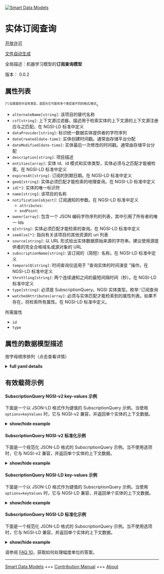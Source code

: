 <!-- 10-Header -->  
[![Smart Data Models](https://smartdatamodels.org/wp-content/uploads/2022/01/SmartDataModels_logo.png "Logo")](https://smartdatamodels.org)  
实体订阅查询  
======<!-- /10-Header -->  
<!-- 15-License -->  
[开放许可](https://github.com/smart-data-models//dataModel.MachineLearning/blob/master/SubscriptionQuery/LICENSE.md)  
[文件自动生成](https://docs.google.com/presentation/d/e/2PACX-1vTs-Ng5dIAwkg91oTTUdt8ua7woBXhPnwavZ0FxgR8BsAI_Ek3C5q97Nd94HS8KhP-r_quD4H0fgyt3/pub?start=false&loop=false&delayms=3000#slide=id.gb715ace035_0_60)  
<!-- /15-License -->  
<!-- 20-Description -->  
全局描述：机器学习模型的**订阅查询模型**  
版本： 0.0.2  
<!-- /20-Description -->  
<!-- 30-PropertiesList -->  

## 属性列表  

<sup><sub>[*] 如果属性中没有类型，是因为它可能有多个类型或不同的格式/模式</sub></sup>。  
- `alternateName[string]`: 该项目的替代名称  - `csf[string]`: 上下文源过滤器，描述用于检索实体的上下文源的上下文源注册应与之匹配。在 NGSI-LD 标准中定义  - `dataProvider[string]`: 标识统一数据实体提供者的字符序列  - `dateCreated[date-time]`: 实体创建时间戳。通常由存储平台分配  - `dateModified[date-time]`: 实体最后一次修改的时间戳。通常由存储平台分配  - `description[string]`: 项目描述  - `entities[array]`: 实体 id、id 模式和实体类型，实体必须与之匹配才能被检索。在 NGSI-LD 标准中定义  - `expiresAt[string]`: 订阅的到期日期。在 NGSI-LD 标准中定义  - `geoQ[string]`: 实体必须匹配才能检索的地理查询。在 NGSI-LD 标准中定义  - `id[*]`: 实体的唯一标识符  - `name[string]`: 该项目的名称  - `notification[object]`: 订阅通知的参数。在 NGSI-LD 标准中定义  	- `attributes`:     
	- `endPoint`:     
- `owner[array]`: 包含一个 JSON 编码字符序列的列表，其中引用了所有者的唯一 Ids  - `q[string]`: 实体必须匹配才能检索的查询。在 NGSI-LD 标准中定义  - `seeAlso[*]`: 指向有关该项目的其他资源的 uri 列表  - `source[string]`: 以 URL 形式给出实体数据原始来源的字符串。建议使用源提供者的完全合格域名或源对象的 URL  - `subscriptionName[string]`: 该订阅的（简短）名称。在 NGSI-LD 标准中定义  - `temporalQ[string]`: 时间查询仅适用于 "查询实体的时间演变 "操作。在 NGSI-LD 标准中定义  - `throttling[string]`: 两个连续通知之间的最短间隔时间（秒）。在 NGSI-LD 标准中定义  - `type[string]`: 必须是 SubscriptionQuery。NGSI 实体类型。枚举:'订阅查询  - `watchedAttributes[array]`: 必须与实体匹配才能检索到的属性列表。如果不存在，将检索所有属性。在 NGSI-LD 标准中定义。  <!-- /30-PropertiesList -->  
<!-- 35-RequiredProperties -->  
所需属性  
- `id`  - `type`  <!-- /35-RequiredProperties -->  
<!-- 40-RequiredProperties -->  
<!-- /40-RequiredProperties -->  
<!-- 50-DataModelHeader -->  
## 属性的数据模型描述  
按字母顺序排列（点击查看详情）  
<!-- /50-DataModelHeader -->  
<!-- 60-ModelYaml -->  
<details><summary><strong>full yaml details</strong></summary>    
```yaml  
SubscriptionQuery:    
  description: Subscription Query model for Machine Learning models    
  properties:    
    alternateName:    
      description: An alternative name for this item    
      type: string    
      x-ngsi:    
        type: Property    
    csf:    
      description: Context source filter that shall be matched by Context Source Registrations describing Context Sources to be used for retrieving Entities. Defined in NGSI-LD standard    
      type: string    
      x-ngsi:    
        type: Property    
    dataProvider:    
      description: A sequence of characters identifying the provider of the harmonised data entity    
      type: string    
      x-ngsi:    
        type: Property    
    dateCreated:    
      description: Entity creation timestamp. This will usually be allocated by the storage platform    
      format: date-time    
      type: string    
      x-ngsi:    
        type: Property    
    dateModified:    
      description: Timestamp of the last modification of the entity. This will usually be allocated by the storage platform    
      format: date-time    
      type: string    
      x-ngsi:    
        type: Property    
    description:    
      description: A description of this item    
      type: string    
      x-ngsi:    
        type: Property    
    entities:    
      description: 'Entity ids, id pattern and Entity types that shall be matched by Entities in order to be retrieved. Defined in NGSI-LD standard'    
      items:    
        properties:    
          type:    
            type: string    
        type: object    
      type: array    
      x-ngsi:    
        type: Property    
    expiresAt:    
      description: Expiration date for the subscription. Defined in NGSI-LD standard    
      type: string    
      x-ngsi:    
        type: Property    
    geoQ:    
      description: Geo-Query that shall be matched by Entities in order be retrieved. Defined in NGSI-LD standard    
      type: string    
      x-ngsi:    
        type: Property    
    id:    
      anyOf:    
        - description: Identifier format of any NGSI entity    
          maxLength: 256    
          minLength: 1    
          pattern: ^[\w\-\.\{\}\$\+\*\[\]`|~^@!,:\\]+$    
          type: string    
          x-ngsi:    
            type: Property    
        - description: Identifier format of any NGSI entity    
          format: uri    
          type: string    
          x-ngsi:    
            type: Property    
      description: Unique identifier of the entity    
      x-ngsi:    
        type: Property    
    name:    
      description: The name of this item    
      type: string    
      x-ngsi:    
        type: Property    
    notification:    
      description: Parameters of the notification for the subscription. Defined in NGSI-LD standard    
      properties:    
        attributes:    
          items:    
            type: string    
          type: array    
        endPoint:    
          properties:    
            accept:    
              type: string    
            uri:    
              format: uri    
              type: string    
          type: object    
        format:    
          description: Format of the output    
          type: string    
          x-ngsi:    
            type: Property    
      type: object    
      x-ngsi:    
        type: Property    
    owner:    
      description: A List containing a JSON encoded sequence of characters referencing the unique Ids of the owner(s)    
      items:    
        anyOf:    
          - description: Identifier format of any NGSI entity    
            maxLength: 256    
            minLength: 1    
            pattern: ^[\w\-\.\{\}\$\+\*\[\]`|~^@!,:\\]+$    
            type: string    
            x-ngsi:    
              type: Property    
          - description: Identifier format of any NGSI entity    
            format: uri    
            type: string    
            x-ngsi:    
              type: Property    
        description: Unique identifier of the entity    
        x-ngsi:    
          type: Property    
      type: array    
      x-ngsi:    
        type: Property    
    q:    
      description: Query that shall be matched by Entities in order to be retrieved. Defined in NGSI-LD standard    
      type: string    
      x-ngsi:    
        type: Property    
    seeAlso:    
      description: list of uri pointing to additional resources about the item    
      oneOf:    
        - items:    
            format: uri    
            type: string    
          minItems: 1    
          type: array    
        - format: uri    
          type: string    
      x-ngsi:    
        type: Property    
    source:    
      description: 'A sequence of characters giving the original source of the entity data as a URL. Recommended to be the fully qualified domain name of the source provider, or the URL to the source object'    
      type: string    
      x-ngsi:    
        type: Property    
    subscriptionName:    
      description: A (short) name given to this Subscription. Defined in NGSI-LD standard    
      type: string    
      x-ngsi:    
        type: Property    
    temporalQ:    
      description: Temporal Query to be present only for 'Query Temporal Evolution of Entities' operation. Defined in NGSI-LD standard    
      type: string    
      x-ngsi:    
        type: Property    
    throttling:    
      description: Minimal period of time in seconds which shall elapse between two consecutive notifications. Defined in NGSI-LD standard    
      type: string    
      x-ngsi:    
        type: Property    
    type:    
      description: 'It has to be SubscriptionQuery. NGSI entity type. Enum:''SubscriptionQuery'''    
      enum:    
        - SubscriptionQuery    
      type: string    
      x-ngsi:    
        type: Property    
    watchedAttributes:    
      description: 'List of Attributes that shall be matched by Entities in order to be retrieved. If not present all Attributes will be retrieved. Defined in NGSI-LD standard. '    
      items:    
        type: string    
      type: array    
      x-ngsi:    
        type: Property    
  required:    
    - id    
    - type    
  type: object    
  x-derived-from: ""    
  x-disclaimer: 'Redistribution and use in source and binary forms, with or without modification, are permitted  provided that the license conditions are met. Copyleft (c) 2022 Contributors to Smart Data Models Program'    
  x-license-url: https://github.com/smart-data-models/dataModel.MachineLearning/blob/master/SubscriptionQuery/LICENSE.md    
  x-model-schema: https://smart-data-models.github.io/dataModel.MLModel/SubscriptionQuery/schema.json    
  x-model-tags: ""    
  x-version: 0.0.2    
```  
</details>    
<!-- /60-ModelYaml -->  
<!-- 70-MiddleNotes -->  
<!-- /70-MiddleNotes -->  
<!-- 80-Examples -->  
## 有效载荷示例  
#### SubscriptionQuery NGSI-v2 key-values 示例  
下面是一个以 JSON-LD 格式作为键值的 SubscriptionQuery 示例。当使用 `options=keyValues` 时，它与 NGSI-v2 兼容，并返回单个实体的上下文数据。  
<details><summary><strong>show/hide example</strong></summary>    
```json  
{  
  "id": "urn:ngsi-ld:Subscription:01",  
  "type": "SubscriptionQuery",  
  "entities": [  
    {  
      "type": "WaterConsumption"  
    }  
  ],  
  "watchedAttributes": [  
    "consumptionNextDay",  
    "consumptionNextWeek"  
  ],  
  "q": "refCity==urn:ngsi-ld:City:Valbonne",  
  "notification": {  
    "attributes": [  
      "consumptionNextDay",  
      "consumptionNextWeek"  
    ],  
    "format": "keyValues",  
    "endpoint": {  
      "uri": "http://my-domain-name",  
      "accept": "application/json"  
    }  
  }  
}  
```  
</details>  
#### SubscriptionQuery NGSI-v2 标准化示例  
下面是一个规范化 JSON-LD 格式的 SubscriptionQuery 示例。当不使用选项时，它与 NGSI-v2 兼容，并返回单个实体的上下文数据。  
<details><summary><strong>show/hide example</strong></summary>    
```json  
{  
  "id": "Subscription.01",  
  "type": "SubscriptionQuery",  
  "entities": {  
    "type": "StructuredValue",  
    "value": [  
      {  
        "type": "WaterConsumption"  
      }  
    ]  
  },  
  "watchedAttributes": {  
    "type": "StructuredValue",  
    "value": [  
      "consumptionNextDay",  
      "consumptionNextWeek"  
    ]  
  },  
  "q": {  
    "type": "Text",  
    "value": "refCity==urn:ngsi-ld:City:Valbonne"  
  },  
  "notification": {  
    "type": "StructuredValue",  
    "value": {  
      "attributes": [  
        "consumptionNextDay",  
        "consumptionNextWeek"  
      ],  
      "format": "keyValues",  
      "endpoint": {  
        "uri": "http://my-domain-name",  
        "accept": "application/json"  
      }  
    }  
  }  
}  
```  
</details>  
#### SubscriptionQuery NGSI-LD key-values 示例  
下面是一个以 JSON-LD 格式作为键值的 SubscriptionQuery 示例。当使用 `options=keyValues` 时，它与 NGSI-LD 兼容，并返回单个实体的上下文数据。  
<details><summary><strong>show/hide example</strong></summary>    
```json  
{  
    "id": "urn:ngsi-ld:Subscription:01",  
    "type": "SubscriptionQuery",  
    "entities": [  
        {  
            "type": "WaterConsumption"  
        }  
    ],  
    "notification": {  
        "attributes": [  
            "consumptionNextDay",  
            "consumptionNextWeek"  
        ],  
        "format": "keyValues",  
        "endpoint": {  
            "uri": "http://my-domain-name",  
            "accept": "application/json"  
        }  
    },  
    "q": "refCity==urn:ngsi-ld:City:Valbonne",  
    "watchedAttributes": [  
        "consumptionNextDay",  
        "consumptionNextWeek"  
    ],  
    "@context": [  
        "https://raw.githubusercontent.com/smart-data-models/dataModel.MachineLearning/master/context.jsonld"  
    ]  
}  
```  
</details>  
#### SubscriptionQuery NGSI-LD 标准化示例  
下面是一个规范化 JSON-LD 格式的 SubscriptionQuery 示例。当不使用选项时，它与 NGSI-LD 兼容，并返回单个实体的上下文数据。  
<details><summary><strong>show/hide example</strong></summary>    
```json  
{  
    "id": "urn:ngsi-ld:Subscription:01",  
    "type": "SubscriptionQuery",  
    "entities": {  
        "type": "Property",  
        "value": [  
            {  
                "type": "WaterConsumption"  
            }  
        ]  
    },  
    "notification": {  
        "type": "property",  
        "value": {  
            "attributes": [  
                "consumptionNextDay",  
                "consumptionNextWeek"  
            ],  
            "format": "keyValues",  
            "endpoint": {  
                "uri": "http://my-domain-name",  
                "accept": "application/json"  
            }  
        }  
    },  
    "q": {  
        "type": "Property",  
        "value": "refCity==urn:ngsi-ld:City:Valbonne"  
    },  
    "watchedAttributes": {  
        "type": "Property",  
        "value": [  
            "consumptionNextDay",  
            "consumptionNextWeek"  
        ]  
    },  
    "@context": [  
        "https://raw.githubusercontent.com/smart-data-models/dataModel.MachineLearning/master/context.jsonld"  
    ]  
}  
```  
</details><!-- /80-Examples -->  
<!-- 90-FooterNotes -->  
<!-- /90-FooterNotes -->  
<!-- 95-Units -->  
请参阅 [FAQ 10](https://smartdatamodels.org/index.php/faqs/)，获取如何处理幅度单位的答案。  
<!-- /95-Units -->  
<!-- 97-LastFooter -->  
---  
[Smart Data Models](https://smartdatamodels.org) +++ [Contribution Manual](https://bit.ly/contribution_manual) +++ [About](https://bit.ly/Introduction_SDM)<!-- /97-LastFooter -->  
